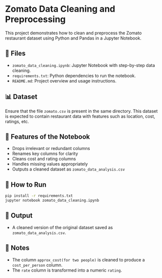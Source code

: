 # Zomato Data Cleaning and Preprocessing

This project demonstrates how to clean and preprocess the Zomato restaurant dataset using Python and Pandas in a Jupyter Notebook.

## 📁 Files

- `zomato_data_cleaning.ipynb`: Jupyter Notebook with step-by-step data cleaning.
- `requirements.txt`: Python dependencies to run the notebook.
- `README.md`: Project overview and usage instructions.

## 📊 Dataset

Ensure that the file `zomato.csv` is present in the same directory. This dataset is expected to contain restaurant data with features such as location, cost, ratings, etc.

## 🔧 Features of the Notebook

- Drops irrelevant or redundant columns
- Renames key columns for clarity
- Cleans cost and rating columns
- Handles missing values appropriately
- Outputs a cleaned dataset as `zomato_data_analysis.csv`

## 🚀 How to Run

```bash
pip install -r requirements.txt
jupyter notebook zomato_data_cleaning.ipynb
```

## 🧪 Output

- A cleaned version of the original dataset saved as `zomato_data_analysis.csv`.

## 📌 Notes

- The column `approx_cost(for two people)` is cleaned to produce a `cost_per_person` column.
- The `rate` column is transformed into a numeric `rating`.
